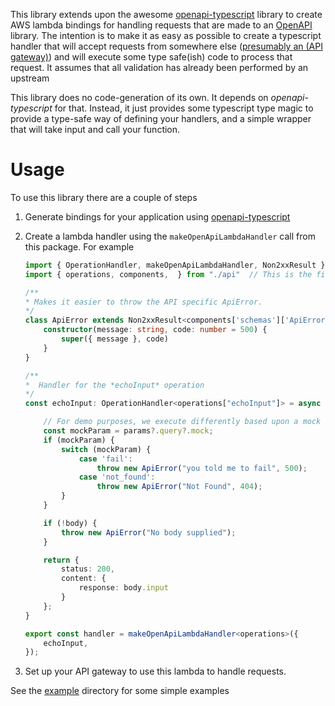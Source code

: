 This library extends upon the awesome [openapi-typescript](https://github.com/drwpow/openapi-typescript) library to create AWS lambda bindings for handling requests that are made to an [OpenAPI](https://www.openapis.org/) library. The intention is to make it as easy as possible to create a typescript handler that will accept requests from somewhere else ([presumably an (API gateway)](https://aws.amazon.com/api-gateway/)) and will execute some type safe(ish) code to process that request.  It assumes that all validation has already been performed by an upstream 

This library does no code-generation of its own.  It depends on *openapi-typescript* for that. Instead, it just provides some typescript type magic to provide a type-safe way of defining your handlers, and a simple wrapper that will take input and call your function.


# Usage

To use this library there are a couple of steps

1. Generate bindings for your application using [openapi-typescript](https://github.com/drwpow/openapi-typescript)
1. Create a lambda handler using the `makeOpenApiLambdaHandler` call from this package.  For example

    ```typescript
    import { OperationHandler, makeOpenApiLambdaHandler, Non2xxResult } from "openapi-typescript-aws-handler"
    import { operations, components,  } from "./api"  // This is the file you generated using openapi-typescript

    /**
    * Makes it easier to throw the API specific ApiError.
    */
    class ApiError extends Non2xxResult<components['schemas']['ApiError']> {
        constructor(message: string, code: number = 500) {
            super({ message }, code)
        }
    }

    /**
    *  Handler for the *echoInput* operation
    */
    const echoInput: OperationHandler<operations["echoInput"]> = async ({ body, params }) => {

        // For demo purposes, we execute differently based upon a mock query parameter passed in
        const mockParam = params?.query?.mock;
        if (mockParam) {
            switch (mockParam) {
                case 'fail':
                    throw new ApiError("you told me to fail", 500);
                case 'not_found':
                    throw new ApiError("Not Found", 404);
            }
        }

        if (!body) {
            throw new ApiError("No body supplied");
        }

        return {
            status: 200,
            content: {
                response: body.input
            }
        };
    }

    export const handler = makeOpenApiLambdaHandler<operations>({
        echoInput,
    });
    ```
1. Set up your API gateway to use this lambda to handle requests. 



See the [example](example) directory for some simple examples